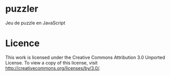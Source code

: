 puzzler
=======

Jeu de puzzle en JavaScript

Licence
=======

This work is licensed under the Creative Commons Attribution 3.0 Unported License. To view a copy of this license, visit http://creativecommons.org/licenses/by/3.0/.
